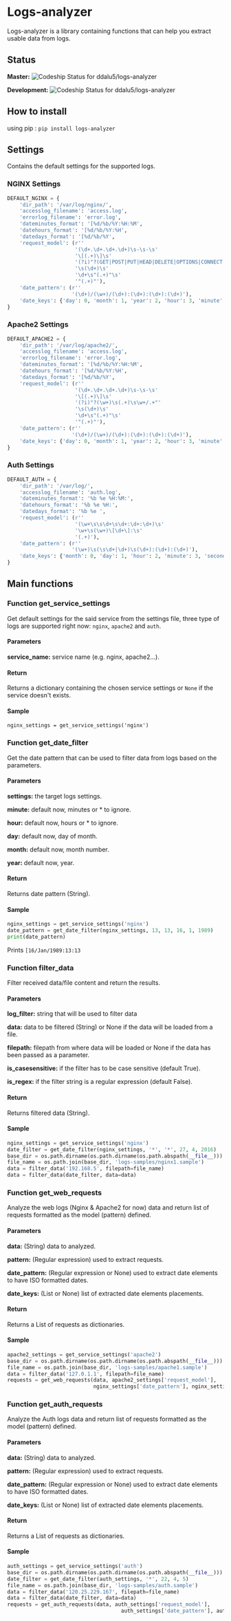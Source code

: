 # Logs-analyzer

Logs-analyzer is a library containing functions that can help you extract usable data from logs.

## Status

**Master:** ![Codeship Status for ddalu5/logs-analyzer](https://codeship.com/projects/b12161a0-f65e-0133-0e7a-7e18ff1a37b8/status?branch=master)

**Development:** ![Codeship Status for ddalu5/logs-analyzer](https://codeship.com/projects/b12161a0-f65e-0133-0e7a-7e18ff1a37b8/status?branch=dev)


## How to install
using pip : `pip install logs-analyzer`

## Settings

Contains the default settings for the supported logs.

### NGINX Settings
```python
DEFAULT_NGINX = {
    'dir_path': '/var/log/nginx/',
    'accesslog_filename': 'access.log',
    'errorlog_filename': 'error.log',
    'dateminutes_format': '[%d/%b/%Y:%H:%M',
    'datehours_format': '[%d/%b/%Y:%H',
    'datedays_format': '[%d/%b/%Y',
    'request_model': (r''
                      '(\d+.\d+.\d+.\d+)\s-\s-\s'
                      '\[(.+)\]\s'
                      '(?i)"?(GET|POST|PUT|HEAD|DELETE|OPTIONS|CONNECT|PATCH)\s(.+)\s\w+/.+"'
                      '\s(\d+)\s'
                      '\d+\s"(.+)"\s'
                      '"(.+)"'),
    'date_pattern': (r''
                     '(\d+)/(\w+)/(\d+):(\d+):(\d+):(\d+)'),
    'date_keys': {'day': 0, 'month': 1, 'year': 2, 'hour': 3, 'minute': 4, 'second': 5}
}
```

### Apache2 Settings
```python
DEFAULT_APACHE2 = {
    'dir_path': '/var/log/apache2/',
    'accesslog_filename': 'access.log',
    'errorlog_filename': 'error.log',
    'dateminutes_format': '[%d/%b/%Y:%H:%M',
    'datehours_format': '[%d/%b/%Y:%H',
    'datedays_format': '[%d/%b/%Y',
    'request_model': (r''
                      '(\d+.\d+.\d+.\d+)\s-\s-\s'
                      '\[(.+)\]\s'
                      '(?i)"?(\w+)\s(.+)\s\w+/.+"'
                      '\s(\d+)\s'
                      '\d+\s"(.+)"\s'
                      '"(.+)"'),
    'date_pattern': (r''
                     '(\d+)/(\w+)/(\d+):(\d+):(\d+):(\d+)'),
    'date_keys': {'day': 0, 'month': 1, 'year': 2, 'hour': 3, 'minute': 4, 'second': 5}
}
```
### Auth Settings
```python
DEFAULT_AUTH = {
    'dir_path': '/var/log/',
    'accesslog_filename': 'auth.log',
    'dateminutes_format': '%b %e %H:%M:',
    'datehours_format': '%b %e %H:',
    'datedays_format': '%b %e ',
    'request_model': (r''
                      '(\w+\s\s\d+\s\d+:\d+:\d+)\s'
                      '\w+\s(\w+)\[\d+\]:\s'
                      '(.+)'),
    'date_pattern': (r''
                     '(\w+)\s(\s\d+|\d+)\s(\d+):(\d+):(\d+)'),
    'date_keys': {'month': 0, 'day': 1, 'hour': 2, 'minute': 3, 'second': 4}
}
```

## Main functions

### Function get_service_settings
Get default settings for the said service from the settings file, three type
of logs are supported right now: `nginx`, `apache2` and `auth`.
#### Parameters
**service_name:** service name  (e.g. nginx, apache2...).
#### Return
Returns a dictionary containing the chosen service settings or `None` if the
service doesn't exists.
#### Sample
`nginx_settings = get_service_settings('nginx')`

### Function get_date_filter
Get the date pattern that can be used to filter data from
logs based on the parameters.
#### Parameters
**settings:** the target logs settings.

**minute:** default now, minutes or * to ignore.

**hour:** default now, hours or * to ignore.

**day:** default now, day of month.

**month:** default now, month number.

**year:** default now, year.
#### Return
Returns date pattern (String).
#### Sample
```python
nginx_settings = get_service_settings('nginx')
date_pattern = get_date_filter(nginx_settings, 13, 13, 16, 1, 1989)
print(date_pattern)
```
Prints `[16/Jan/1989:13:13`

### Function filter_data
Filter received data/file content and return the results.
#### Parameters
**log_filter:** string that will be used to filter data

**data:** data to be filtered (String) or None if the data will
be loaded from a file.

**filepath:** filepath from where data will be loaded or None if
the data has been passed as a parameter.

**is_casesensitive:** if the filter has to be case sensitive
(default True).

**is_regex:** if the filter string is a regular expression
(default False).
#### Return
Returns filtered data (String).
#### Sample
```python
nginx_settings = get_service_settings('nginx')
date_filter = get_date_filter(nginx_settings, '*', '*', 27, 4, 2016)
base_dir = os.path.dirname(os.path.dirname(os.path.abspath(__file__)))
file_name = os.path.join(base_dir, 'logs-samples/nginx1.sample')
data = filter_data('192.168.5', filepath=file_name)
data = filter_data(date_filter, data=data)
```

### Function get_web_requests
Analyze the web logs (Nginx & Apache2 for now) data and return list of requests
formatted as the model (pattern) defined.
#### Parameters
**data:** (String) data to analyzed.

**pattern:** (Regular expression) used to extract requests.

**date_pattern:** (Regular expression or None) used to extract date elements
to have ISO formatted dates.

**date_keys:** (List or None) list of extracted date elements placements.
#### Return
Returns a List of requests as dictionaries.
#### Sample
```python
apache2_settings = get_service_settings('apache2')
base_dir = os.path.dirname(os.path.dirname(os.path.abspath(__file__)))
file_name = os.path.join(base_dir, 'logs-samples/apache1.sample')
data = filter_data('127.0.1.1', filepath=file_name)
requests = get_web_requests(data, apache2_settings['request_model'],
                            nginx_settings['date_pattern'], nginx_settings['date_keys'])
```

### Function get_auth_requests
Analyze the Auth logs data and return list of requests
formatted as the model (pattern) defined.
#### Parameters
**data:** (String) data to analyzed.

**pattern:** (Regular expression) used to extract requests.

**date_pattern:** (Regular expression or None) used to extract date elements
to have ISO formatted dates.

**date_keys:** (List or None) list of extracted date elements placements.
#### Return
Returns a List of requests as dictionaries.
#### Sample
```python
auth_settings = get_service_settings('auth')
base_dir = os.path.dirname(os.path.dirname(os.path.abspath(__file__)))
date_filter = get_date_filter(auth_settings, '*', 22, 4, 5)
file_name = os.path.join(base_dir, 'logs-samples/auth.sample')
data = filter_data('120.25.229.167', filepath=file_name)
data = filter_data(date_filter, data=data)
requests = get_auth_requests(data, auth_settings['request_model'],
                                     auth_settings['date_pattern'], auth_settings['date_keys'])
```